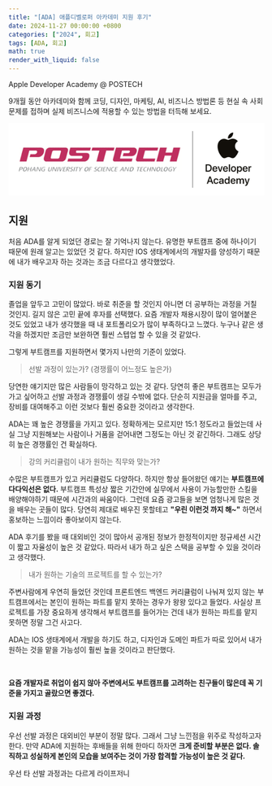 ```yaml
---
title: "[ADA] 애플디벨로퍼 아카데미 지원 후기"
date: 2024-11-27 00:00:00 +0800
categories: ["2024", 회고]
tags: [ADA, 회고]
math: true
render_with_liquid: false
---
```


Apple Developer Academy @ POSTECH

9개월 동안 아카데미와 함께 코딩, 디자인, 마케팅, AI, 비즈니스 방법론 등 현실 속 사회 문제를 접하며 실제 비즈니스에 적용할 수 있는 방법을 터득해 보세요.

![1](/assets/img/ADA/ADALOGO.png)

## 지원

처음 ADA를 알게 되었던 경로는 잘 기억나지 않는다. 유명한 부트캠프 중에 하나이기 때문에 원래 알고는 있었던 것 같다. 하지만 IOS 생태계에서의 개발자를 양성하기 때문에 내가 배우고자 하는 것과는 조금 다르다고 생각했었다.

### 지원 동기

졸업을 앞두고 고민이 많았다. 바로 취준을 할 것인지 아니면 더 공부하는 과정을 거칠 것인지. 길지 않은 고민 끝에 후자를 선택했다. 요즘 개발자 채용시장이 많이 얼어붙은 것도 있었고 내가 생각했을 때 내 포트폴리오가 많이 부족하다고 느꼈다. 누구나 같은 생각을 하겠지만 조금만 보완하면 훨씬 스텝업 할 수 있을 것 같았다.

그렇게 부트캠프를 지원하면서 몇가지 나만의 기준이 있었다.

> 선발 과정이 있는가? (경쟁률이 어느정도 높은가)
   
당연한 얘기지만 많은 사람들이 망각하고 있는 것 같다. 당연히 좋은 부트캠프는 모두가 가고 싶어하고 선발 과정과 경쟁률이 생길 수밖에 없다. 단순히 지원금을 얼마를 주고, 장비를 대여해주고 이런 것보다 훨씬 중요한 것이라고 생각한다.

ADA는 꽤 높은 경쟁률을 가지고 있다. 정확하게는 모르지만 15:1 정도라고 들었는데 사실 그냥 지원해보는 사람이나 거품을 걷어내면 그정도는 아닌 것 같긴하다. 그래도 상당히 높은 경쟁률인 건 확실하다.

> 강의 커리큘럼이 내가 원하는 직무와 맞는가?

수많은 부트캠프가 있고 커리큘럼도 다양하다. 하지만 항상 들어왔던 얘기는 **부트캠프에 다다익선은 없다.** 부트캠프 특성상 짧은 기간안에 실무에서 사용이 가능할만한 스킬을 배양해야하기 때문에 시간과의 싸움이다. 그런데 요즘 광고들을 보면 엄청나게 많은 것을 배우는 곳들이 많다. 당연히 제대로 배우진 못할테고 **"우린 이런것 까지 해~"** 하면서 홍보하는 느낌이라 좋아보이지 않는다.

ADA 후기를 봤을 때 대외비인 것이 많아서 공개된 정보가 한정적이지만 정규세션 시간이 짧고 자율성이 높은 것 같았다. 따라서 내가 하고 싶은 스택을 공부할 수 있을 것이라고 생각했다.

> 내가 원하는 기술의 프로젝트를 할 수 있는가?

주변사람에게 우연히 들었던 것인데 프론트엔드 백엔드 커리큘럼이 나눠져 있지 않는 부트캠프에서는 본인이 원하는 파트를 맡지 못하는 경우가 왕왕 있다고 들었다. 사실상 프로젝트를 가장 중요하게 생각해서 부트캠프를 들어가는 건데 내가 원하는 파트를 맡지 못하면 정말 그건 사고다.

ADA는 IOS 생태계에서 개발을 하기도 하고, 디자인과 도메인 파트가 따로 있어서 내가 원하는 것을 맡을 가능성이 훨씬 높을 것이라고 판단했다.

<br>

**요즘 개발자로 취업이 쉽지 않아 주변에서도 부트캠프를 고려하는 친구들이 많은데 꼭 기준을 가지고 골랐으면 좋겠다.**

### 지원 과정

우선 선발 과정은 대외비인 부분이 정말 많다. 그래서 그냥 느낀점을 위주로 작성하고자 한다. 만약 ADA에 지원하는 후배들을 위해 한마디 하자면 **크게 준비할 부분은 없다. 솔직하고 성실하게 본인의 모습을 보여주는 것이 가장 합격할 가능성이 높은 것 같다.**

우선 타 선발 과정과는 다르게 라이프저니